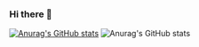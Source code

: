 ### Hi there 👋

<!--
**zhaimou/zhaimou** is a ✨ _special_ ✨ repository because its `README.md` (this file) appears on your GitHub profile.

Here are some ideas to get you started:

- 🔭 I’m currently working on ...
- 🌱 I’m currently learning ...
- 👯 I’m looking to collaborate on ...
- 🤔 I’m looking for help with ...
- 💬 Ask me about ...
- 📫 How to reach me: ...
- 😄 Pronouns: ...
- ⚡ Fun fact: ...
-->

[![Anurag's GitHub stats](https://github-readme-stats.vercel.app/api?username=zhaimou)](https://github.com/anuraghazra/github-readme-stats)
![Anurag's GitHub stats](https://github-readme-stats.vercel.app/api?username=zhaimou&show_icons=true&theme=dracula)
